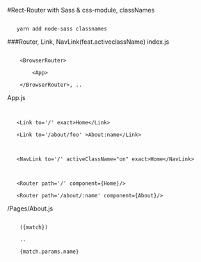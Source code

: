 #Rect-Router with Sass & css-module, classNames
```yarn add react-router-dom

   yarn add node-sass classnames
```

###Router, Link, NavLink(feat.activeclassName)
index.js
```import { BrowserRouter } from 'react-router-dom';

    <BrowserRouter>
    
        <App>
    
    </BrowserRouter>, ..
```


App.js
```import { Router, Link }  from 'react-router-dom';


   <Link to='/' exact>Home</Link>
   
   <Link to='/about/foo' >About:name</Link>
   
   
   
   <NavLink to='/' activeClassName="on" exact>Home</NavLink>
   
   
   
   <Router path='/' component={Home}/>
   
   <Router path='/about/:name' component={About}/>

```


/Pages/About.js
```rsc

    ({match})

    ..
    
    {match.params.name}
    
```
